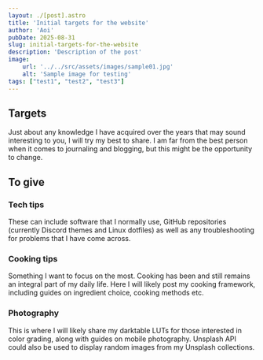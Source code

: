 ```yaml
---
layout: ./[post].astro
title: 'Initial targets for the website'
author: 'Aoi'
pubDate: 2025-08-31
slug: initial-targets-for-the-website
description: 'Description of the post'
image: 
    url: '../../src/assets/images/sample01.jpg'
    alt: 'Sample image for testing'
tags: ["test1", "test2", "test3"]
---
```


## Targets

Just about any knowledge I have acquired over the years that may sound interesting to you, I will try my best to share. I am far from the best person when it comes to journaling and blogging, but this might be the opportunity to change.

## To give

### Tech tips

These can include software that I normally use, GitHub repositories (currently Discord themes and Linux dotfiles) as well as any troubleshooting for problems that I have come across.

### Cooking tips

Something I want to focus on the most. Cooking has been and still remains an integral part of my daily life. Here I will likely post my cooking framework, including guides on ingredient choice, cooking methods etc.

### Photography

This is where I will likely share my darktable LUTs for those interested in color grading, along with guides on mobile photography. Unsplash API could also be used to display random images from my Unsplash collections. 
